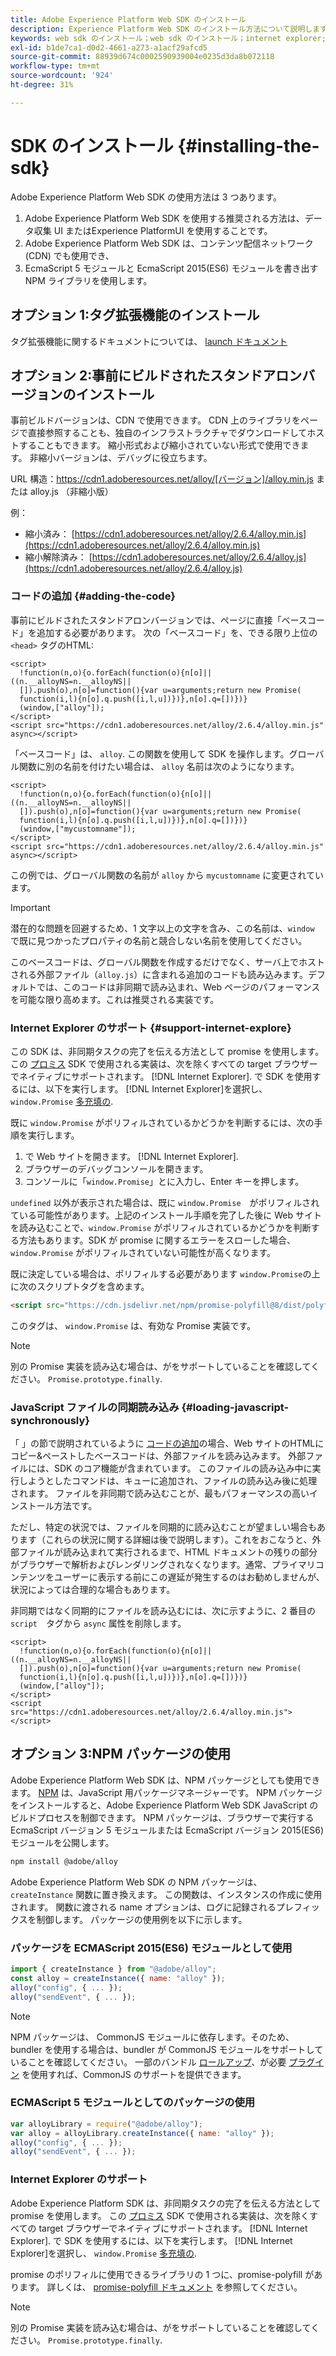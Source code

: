 ```yaml
---
title: Adobe Experience Platform Web SDK のインストール
description: Experience Platform Web SDK のインストール方法について説明します.
keywords: web sdk のインストール；web sdk のインストール；internet explorer;promise;npm パッケージ
exl-id: b1de7ca1-d0d2-4661-a273-a1acf29afcd5
source-git-commit: 88939d674c0002590939004e0235d3da8b072118
workflow-type: tm+mt
source-wordcount: '924'
ht-degree: 31%

---
```


# SDK のインストール {#installing-the-sdk}

Adobe Experience Platform Web SDK の使用方法は 3 つあります。

1. Adobe Experience Platform Web SDK を使用する推奨される方法は、データ収集 UI またはExperience PlatformUI を使用することです。
1. Adobe Experience Platform Web SDK は、コンテンツ配信ネットワーク (CDN) でも使用でき、
1. EcmaScript 5 モジュールと EcmaScript 2015(ES6) モジュールを書き出す NPM ライブラリを使用します。

## オプション 1:タグ拡張機能のインストール

タグ拡張機能に関するドキュメントについては、 [launch ドキュメント](../../tags/extensions/client/sdk/overview.md)

## オプション 2:事前にビルドされたスタンドアロンバージョンのインストール

事前ビルドバージョンは、CDN で使用できます。 CDN 上のライブラリをページで直接参照することも、独自のインフラストラクチャでダウンロードしてホストすることもできます。 縮小形式および縮小されていない形式で使用できます。 非縮小バージョンは、デバッグに役立ちます。

URL 構造：https://cdn1.adoberesources.net/alloy/[バージョン]/alloy.min.js または alloy.js （非縮小版）

例：


* 縮小済み： [https://cdn1.adoberesources.net/alloy/2.6.4/alloy.min.js](https://cdn1.adoberesources.net/alloy/2.6.4/alloy.min.js)
* 縮小解除済み： [https://cdn1.adoberesources.net/alloy/2.6.4/alloy.js](https://cdn1.adoberesources.net/alloy/2.6.4/alloy.js)


### コードの追加 {#adding-the-code}

事前にビルドされたスタンドアロンバージョンでは、ページに直接「ベースコード」を追加する必要があります。 次の「ベースコード」を、できる限り上位の `<head>` タグのHTML:

```markup
<script>
  !function(n,o){o.forEach(function(o){n[o]||((n.__alloyNS=n.__alloyNS||
  []).push(o),n[o]=function(){var u=arguments;return new Promise(
  function(i,l){n[o].q.push([i,l,u])})},n[o].q=[])})}
  (window,["alloy"]);
</script>
<script src="https://cdn1.adoberesources.net/alloy/2.6.4/alloy.min.js" async></script>
```

「ベースコード」は、 `alloy`. この関数を使用して SDK を操作します。グローバル関数に別の名前を付けたい場合は、 `alloy` 名前は次のようになります。

```markup
<script>
  !function(n,o){o.forEach(function(o){n[o]||((n.__alloyNS=n.__alloyNS||
  []).push(o),n[o]=function(){var u=arguments;return new Promise(
  function(i,l){n[o].q.push([i,l,u])})},n[o].q=[])})}
  (window,["mycustomname"]);
</script>
<script src="https://cdn1.adoberesources.net/alloy/2.6.4/alloy.min.js" async></script>
```

この例では、グローバル関数の名前が `alloy` から `mycustomname` に変更されています。

>[!IMPORTANT]
>
>潜在的な問題を回避するため、1 文字以上の文字を含み、この名前は、`window` で既に見つかったプロパティの名前と競合しない名前を使用してください。

このベースコードは、グローバル関数を作成するだけでなく、サーバ上でホストされる外部ファイル（`alloy.js`）に含まれる追加のコードも読み込みます。デフォルトでは、このコードは非同期で読み込まれ、Web ページのパフォーマンスを可能な限り高めます。これは推奨される実装です。

### Internet Explorer のサポート {#support-internet-explore}

この SDK は、非同期タスクの完了を伝える方法として promise を使用します。 この [プロミス](https://developer.mozilla.org/ja-JP/docs/Web/JavaScript/Reference/Global_Objects/Promise) SDK で使用される実装は、次を除くすべての target ブラウザーでネイティブにサポートされます。 [!DNL Internet Explorer]. で SDK を使用するには、以下を実行します。 [!DNL Internet Explorer]を選択し、 `window.Promise` [多充填の](https://remysharp.com/2010/10/08/what-is-a-polyfill).

既に `window.Promise` がポリフィルされているかどうかを判断するには、次の手順を実行します。

1. で Web サイトを開きます。 [!DNL Internet Explorer].
1. ブラウザーのデバッグコンソールを開きます。
1. コンソールに「`window.Promise`」とに入力し、Enter キーを押します。

`undefined` 以外が表示された場合は、既に `window.Promise`　がポリフィルされている可能性があります。上記のインストール手順を完了した後に Web サイトを読み込むことで、`window.Promise` がポリフィルされているかどうかを判断する方法もあります。SDK が promise に関するエラーをスローした場合、`window.Promise` がポリフィルされていない可能性が高くなります。

既に決定している場合は、ポリフィルする必要があります `window.Promise`の上に次のスクリプトタグを含めます。

```html
<script src="https://cdn.jsdelivr.net/npm/promise-polyfill@8/dist/polyfill.min.js"></script>
```

このタグは、 `window.Promise` は、有効な Promise 実装です。

>[!NOTE]
>
>別の Promise 実装を読み込む場合は、がをサポートしていることを確認してください。 `Promise.prototype.finally`.

### JavaScript ファイルの同期読み込み {#loading-javascript-synchronously}

「 」の節で説明されているように [コードの追加](#adding-the-code)の場合、Web サイトのHTMLにコピー&amp;ペーストしたベースコードは、外部ファイルを読み込みます。 外部ファイルには、SDK のコア機能が含まれています。 このファイルの読み込み中に実行しようとしたコマンドは、キューに追加され、ファイルの読み込み後に処理されます。 ファイルを非同期で読み込むことが、最もパフォーマンスの高いインストール方法です。

ただし、特定の状況では、ファイルを同期的に読み込むことが望ましい場合もあります（これらの状況に関する詳細は後で説明します）。これをおこなうと、外部ファイルが読み込まれて実行されるまで、HTML ドキュメントの残りの部分がブラウザーで解析およびレンダリングされなくなります。通常、プライマリコンテンツをユーザーに表示する前にこの遅延が発生するのはお勧めしませんが、状況によっては合理的な場合もあります。

非同期ではなく同期的にファイルを読み込むには、次に示すように、2 番目の　`script`　タグから `async` 属性を削除します。

```markup
<script>
  !function(n,o){o.forEach(function(o){n[o]||((n.__alloyNS=n.__alloyNS||
  []).push(o),n[o]=function(){var u=arguments;return new Promise(
  function(i,l){n[o].q.push([i,l,u])})},n[o].q=[])})}
  (window,["alloy"]);
</script>
<script src="https://cdn1.adoberesources.net/alloy/2.6.4/alloy.min.js"></script>
```

## オプション 3:NPM パッケージの使用

Adobe Experience Platform Web SDK は、NPM パッケージとしても使用できます。 [NPM](https://www.npmjs.com) は、JavaScript 用パッケージマネージャーです。 NPM パッケージをインストールすると、Adobe Experience Platform Web SDK JavaScript のビルドプロセスを制御できます。 NPM パッケージは、ブラウザーで実行する EcmaScript バージョン 5 モジュールまたは EcmaScript バージョン 2015(ES6) モジュールを公開します。

```bash
npm install @adobe/alloy
```

Adobe Experience Platform Web SDK の NPM パッケージは、 `createInstance` 関数に置き換えます。 この関数は、インスタンスの作成に使用されます。 関数に渡される name オプションは、ログに記録されるプレフィックスを制御します。 パッケージの使用例を以下に示します。

### パッケージを ECMAScript 2015(ES6) モジュールとして使用

```javascript
import { createInstance } from "@adobe/alloy";
const alloy = createInstance({ name: "alloy" });
alloy("config", { ... });
alloy("sendEvent", { ... });
```

>[!NOTE]
>
>NPM パッケージは、 CommonJS モジュールに依存します。そのため、bundler を使用する場合は、bundler が CommonJS モジュールをサポートしていることを確認してください。 一部のバンドル [ロールアップ](https://rollupjs.org)、が必要 [プラグイン](https://www.npmjs.com/package/@rollup/plugin-commonjs) を使用すれば、CommonJS のサポートを提供できます。

### ECMAScript 5 モジュールとしてのパッケージの使用

```javascript
var alloyLibrary = require("@adobe/alloy");
var alloy = alloyLibrary.createInstance({ name: "alloy" });
alloy("config", { ... });
alloy("sendEvent", { ... });
```

### Internet Explorer のサポート

Adobe Experience Platform SDK は、非同期タスクの完了を伝える方法として promise を使用します。 この [プロミス](https://developer.mozilla.org/en-US/docs/Web/JavaScript/Reference/Global_Objects/Promise) SDK で使用される実装は、次を除くすべての target ブラウザーでネイティブにサポートされます。 [!DNL Internet Explorer]. で SDK を使用するには、以下を実行します。 [!DNL Internet Explorer]を選択し、 `window.Promise` [多充填の](https://remysharp.com/2010/10/08/what-is-a-polyfill).

promise のポリフィルに使用できるライブラリの 1 つに、promise-polyfill があります。 詳しくは、 [promise-polyfill ドキュメント](https://www.npmjs.com/package/promise-polyfill) を参照してください。

>[!NOTE]
>
>別の Promise 実装を読み込む場合は、がをサポートしていることを確認してください。 `Promise.prototype.finally`.
